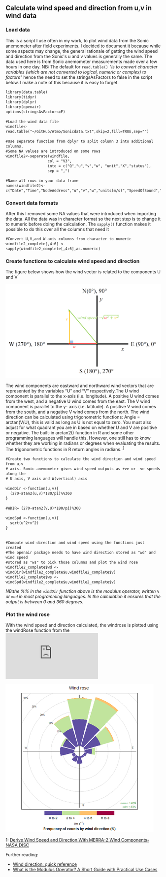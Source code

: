 ## Calculate wind speed and direction from u,v in wind data 

### Load data 

This is a script I use often in my work, to plot wind data from the Sonic anemometer after field experiments. I decided to document it because while some aspects may change, the general rationale of getting the wind speed and direction from the Sonic's u and v values is generally the same. The data used here is from Sonic anemometer measurements made over a few hours in one day.
NB: The default for `read.table()` *"is to convert character variables (which are not converted to logical, numeric or complex) to factors"* hence the need to set the stringsAsFactors to false in the script below. I make a note of this because it is easy to forget.
 ````
library(data.table)
library(tidyr)
library(dplyr)
library(openair)
options(stringsAsFactors=F)

#Load the wind data file 
windfile<-read.table("~/GitHub/Atmo/Sonicdata.txt",skip=2,fill=TRUE,sep="")

#Use separate function from dplyr to split column 3 into additional columns. 
#Some NA values are introduced on some rows
windfile2<-separate(windfile,
                    col = "V3",
                    into = c("Q","u","v","w", "unit","X","status"),
                    sep = ",")

#Name all rows in your data frame 
names(windfile2)<-c("Date","Time","NodeAddress","u","v","w","units(m/s)","SpeedOfSound","SonicTemp")
````
### Convert data formats
After this I removed some NA values that were introduced when importing the data. All the data was in character format so the next step is to change it to numeric before doing the calculation. The `sapply()` function makes it possible to do this over all the columns that need it 

````
#Convert U,V,and W axis columns from character to numeric 
windfile2_complete[,4:6] <- sapply(windfile2_complete[,4:6],as.numeric)
````

### Create functions to calculate wind speed and direction
The figure below shows how the wind vector is related to the components U and V

![windspeed-diagram](windspeed-diagram.png)

The wind components are eastward and northward wind vectors that are represented by the variables “U” and “V” respectively.The U wind component is parallel to the x-axis (i.e. longitude). A positive U wind comes from the west, and a negative U wind comes from the east. The V wind component is parallel to the y- axis (i.e. latitude). A positive V wind comes from the south, and a negative V wind comes from the north. The wind direction can be calculated using trigonometric functions: Angle = arctan(V/U), this is valid as long as U is not equal to zero. You must also adjust for what quadrant you are in based on whether U and V are positive or negative. The built-in arctan2() function in R and some other programming languages will handle this. However, one still has to know whether they are working in radians or degrees when evaluating the results. The trigonometric functions in R return angles in radians. <sup>[1](#Ref)</sup>

````
#Create two functions to calculate the wind direction and wind speed from u,v 
# axis. Sonic anemometer gives wind speed outputs as +ve or -ve speeds along the
# U axis, V axis and W(vertical) axis 

windDir <-function(u,v){
  (270-atan2(u,v)*180/pi)%%360 
}

#WDIR= (270-atan2(V,U)*180/pi)%360

windSpd <-function(u,v){
  sqrt(u^2+v^2)
}


#Compute wind direction and wind speed using the functions just created
#The openair package needs to have wind direction stored as "wd" and wind speed
#stored as "ws" to pick those columns and plot the wind rose
windfile2_complete$wd <-windDir(windfile2_complete$u,windfile2_complete$v)
windfile2_complete$ws <-windSpd(windfile2_complete$u,windfile2_complete$v)

````
*NB:the %% in the `windDir` function above is the modulus operator, written `% ` or `mod` in most programming languages. In the calculation it ensures that the output is between 0 and 360 degrees.*

### Plot the wind rose 

With the wind speed and direction calculated, the windrose is plotted using the windRose function from the 
![openair package](https://cran.rproject.org/web/packages/openair/index.html)

![windplot](windplot.png)

<a name="Ref1">1</a>: [Derive Wind Speed and Direction With MERRA-2 Wind Components-NASA DISC](https://disc.gsfc.nasa.gov/information/data-in-action?title=Derive%20Wind%20Speed%20and%20Direction%20With%20MERRA-2%20Wind%20Components)

Further reading: 
* [Wind direction: quick reference](https://www.eol.ucar.edu/content/wind-direction-quick-reference)
* [What is the Modulus Operator? A Short Guide with Practical Use Cases](https://blog.mattclemente.com/2019/07/12/modulus-operator-modulo-operation.html#restrict-number-to-range)
